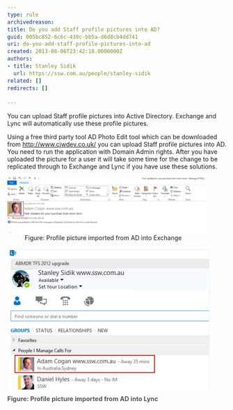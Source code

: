 ```yaml
---
type: rule
archivedreason: 
title: Do you add Staff profile pictures into AD?
guid: 005bc852-6c6c-430c-bb5a-d6d8cb4dd741
uri: do-you-add-staff-profile-pictures-into-ad
created: 2013-08-06T23:42:18.0000000Z
authors:
- title: Stanley Sidik
  url: https://ssw.com.au/people/stanley-sidik
related: []
redirects: []

---
```


You can upload Staff profile pictures into Active Directory. Exchange and Lync will automatically use these profile pictures.  
<!--endintro-->

Using a free third party tool AD Photo Edit tool which can be downloaded from     http://www.cjwdev.co.uk/ you can upload Staff profile pictures into AD. You need to run the application with Domain Admin rights. After you have uploaded the picture for a user it will take some time for the change to be replicated through to Exchange and Lync if you have use these solutions.
<dl class="image"><dt><img alt="ExchangeAdPhoto.jpg" src="ExchangeAdPhoto.jpg" style="width:460px;"></dt><dd>Figure: Profile picture imported from AD into Exchange </dd></dl><dl class="image"><dt><img src="Lync.jpg" alt="Lync.jpg" style="margin:5px;"><br></dt><dt><span style="color:#555555;font-size:0.9rem;font-weight:bold;line-height:16px;">Figure: Profile picture imported from AD into Lync</span></dt></dl>
